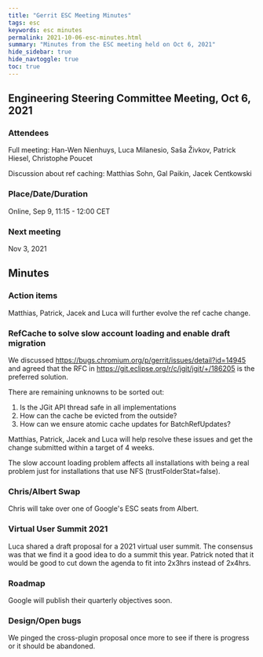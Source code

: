 ```yaml
---
title: "Gerrit ESC Meeting Minutes"
tags: esc
keywords: esc minutes
permalink: 2021-10-06-esc-minutes.html
summary: "Minutes from the ESC meeting held on Oct 6, 2021"
hide_sidebar: true
hide_navtoggle: true
toc: true
---
```




## Engineering Steering Committee Meeting, Oct 6, 2021

### Attendees

Full meeting: Han-Wen Nienhuys, Luca Milanesio, Saša Živkov, Patrick Hiesel, Christophe Poucet

Discussion about ref caching: Matthias Sohn, Gal Paikin, Jacek Centkowski

### Place/Date/Duration

Online, Sep 9, 11:15 - 12:00 CET

### Next meeting

Nov 3, 2021

## Minutes

### Action items

Matthias, Patrick, Jacek and Luca will further evolve the ref cache change.

### RefCache to solve slow account loading and enable draft migration

We discussed https://bugs.chromium.org/p/gerrit/issues/detail?id=14945 and
agreed that the RFC in https://git.eclipse.org/r/c/jgit/jgit/+/186205 is the
preferred solution.

There are remaining unknowns to be sorted out:
1) Is the JGit API thread safe in all implementations
2) How can the cache be evicted from the outside?
3) How can we ensure atomic cache updates for BatchRefUpdates?

Matthias, Patrick, Jacek and Luca will help resolve these issues and get the
change submitted within a target of 4 weeks.

The slow account loading problem affects all installations with being a real
problem just for installations that use NFS (trustFolderStat=false).

### Chris/Albert Swap

Chris will take over one of Google's ESC seats from Albert.

### Virtual User Summit 2021

Luca shared a draft proposal for a 2021 virtual user summit. The consensus was
that we find it a good idea to do a summit this year. Patrick noted that it
would be good to cut down the agenda to fit into 2x3hrs instead of 2x4hrs.

### Roadmap

Google will publish their quarterly objectives soon.

### Design/Open bugs

We pinged the cross-plugin proposal once more to see if there is progress or it
should be abandoned.
